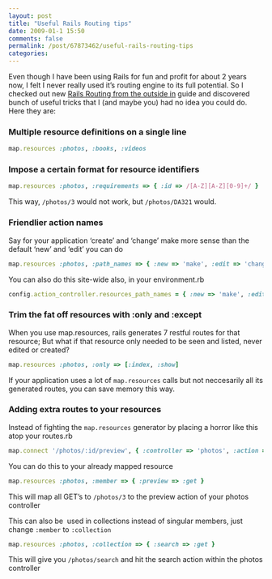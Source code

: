 ```yaml
---
layout: post
title: "Useful Rails Routing tips"
date: 2009-01-1 15:50
comments: false
permalink: /post/67873462/useful-rails-routing-tips
categories:
---
```




Even though I have been using Rails for fun and profit for about 2 years now, I felt I never really used it’s routing engine to its full potential. So I checked out new [Rails Routing from the outside in](http://guides.rubyonrails.org/routing_outside_in.html) guide and discovered bunch of useful tricks that I (and maybe you) had no idea you could do. Here they are:

### Multiple resource definitions on a single line

```ruby
map.resources :photos, :books, :videos
```

### Impose a certain format for resource identifiers

```ruby
map.resources :photos, :requirements => { :id => /[A-Z][A-Z][0-9]+/ }
```

This way, `/photos/3` would not work, but `/photos/DA321` would.

### Friendlier action names

Say for your application ‘create’ and ‘change’ make more sense than the default ‘new’ and ‘edit’ you can do

```ruby
map.resources :photos, :path_names => { :new => 'make', :edit => 'change' }
```

You can also do this site-wide also, in your environment.rb

```ruby
config.action_controller.resources_path_names = { :new => 'make', :edit => 'change' }
```

### Trim the fat off resources with :only and :except


When you use map.resources, rails generates 7 restful routes for that resource; But what if that resource only needed to be seen and listed, never edited or created?

```ruby
map.resources :photos, :only => [:index, :show]
```

If your application uses a lot of `map.resources` calls but not neccesarily all its generated routes, you can save memory this way.

### Adding extra routes to your resources

Instead of fighting the `map.resources` generator by placing a horror like this atop your routes.rb

```ruby
map.connect '/photos/:id/preview', { :controller => 'photos', :action => 'preview' }
```

You can do this to your already mapped resource

```ruby
map.resources :photos, :member => { :preview => :get }
```

This will map all GET’s to `/photos/3` to the preview action of your photos controller

This can also be  used in collections instead of singular members, just change `:member` to `:collection`

```ruby
map.resources :photos, :collection => { :search => :get }
```

This will give you `/photos/search` and hit the search action within the photos controller
